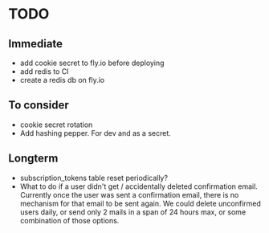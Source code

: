 # TODO

## Immediate

- add cookie secret to fly.io before deploying
- add redis to CI
- create a redis db on fly.io

## To consider

- cookie secret rotation
- Add hashing pepper. For dev and as a secret.

## Longterm

- subscription_tokens table reset periodically?
- What to do if a user didn't get / accidentally deleted confirmation email. Currently once the user was sent a confirmation email,
  there is no mechanism for that email to be sent again.
  We could delete unconfirmed users daily, or send only 2 mails in a span of 24 hours max, or some combination of those options.
